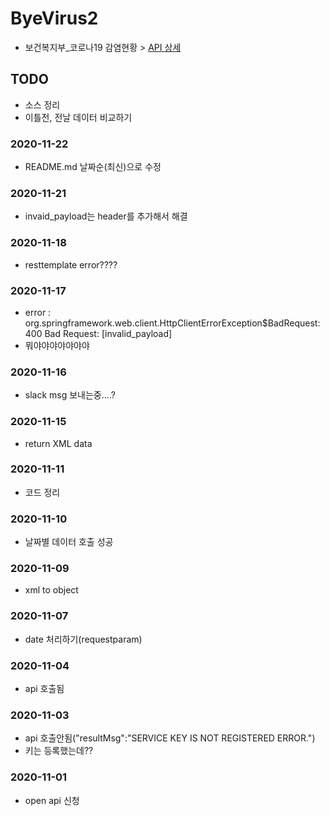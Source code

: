 # ByeVirus2
- 보건복지부_코로나19 감염현황 > [API 상세](https://www.data.go.kr/data/15043376/openapi.do)

## TODO
- 소스 정리
- 이틀전, 전날 데이터 비교하기

### 2020-11-22
- README.md 날짜순(최신)으로 수정

### 2020-11-21
- invaid_payload는 header를 추가해서 해결

### 2020-11-18
- resttemplate error????

### 2020-11-17
- error : org.springframework.web.client.HttpClientErrorException$BadRequest: 400 Bad Request: [invalid_payload]
- 뭐야야야야야야야

### 2020-11-16
- slack msg 보내는중....?

### 2020-11-15
- return XML data

### 2020-11-11
- 코드 정리

### 2020-11-10
- 날짜별 데이터 호출 성공

### 2020-11-09
- xml to object

### 2020-11-07
- date 처리하기(requestparam)

### 2020-11-04
- api 호출됨

### 2020-11-03
- api 호출안됨("resultMsg":"SERVICE KEY IS NOT REGISTERED ERROR.")
- 키는 등록했는데??

### 2020-11-01
- open api 신청